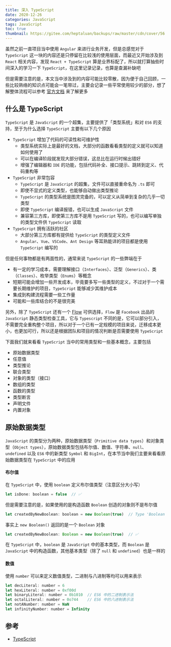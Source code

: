 ```yaml
---
title: 深入 TypeScript
date: 2020-12-26
categories: JavaScript
tags: JavaScript
toc: true
thumbnail: https://gitee.com/heptaluan/backups/raw/master/cdn/cover/56.webp
---
```


虽然之前一直项目当中使用 `Angular` 来进行业务开发，但是总感觉对于 `TypeScript` 这一块的内容还是只停留在比较浅的使用层面，而最近又开始涉及到 `React` 相关内容，发现 `React + TypeScript` 算是业界标配了，所以就打算抽些时间深入的学习一下 `TypeScript`，在这里记录记录，也算是查漏补缺吧

但是需要注意的是，本文当中涉及到的内容可能比较零散，因为便于自己回顾，一些比较熟络的知识点可能会一笔带过，主要会记录一些平常使用较少的部分，想了解整体流程可以参考 [官方文档](https://www.tslang.cn/docs/home.html) 来了解更多

<!--more-->



## 什么是 TypeScript

`TypeScript` 是 `JavaScript` 的一个超集，主要提供了「类型系统」和对 `ES6` 的支持，至于为什么选择 `TypeScript` 主要有以下几个原因

* `TypeScript` 增加了代码的可读性和可维护性
  * 类型系统实际上是最好的文档，大部分的函数看看类型的定义就可以知道如何使用了
  * 可以在编译阶段就发现大部分错误，这总比在运行时候出错好
  * 增强了编辑器和 `IDE` 的功能，包括代码补全、接口提示、跳转到定义、代码重构等
* `TypeScript` 非常包容
  * `TypeScript` 是 `JavaScript` 的超集，文件可以直接重命名为 `.ts` 即可
  * 即使不显式的定义类型，也能够自动做出类型推论
  * `TypeScript` 的类型系统是图灵完备的，可以定义从简单到复杂的几乎一切类型
  * 即使 `TypeScript` 编译报错，也可以生成 `JavaScript` 文件
  * 兼容第三方库，即使第三方库不是用 `TypeScript` 写的，也可以编写单独的类型文件供 `TypeScript` 读取
* `TypeScript` 拥有活跃的社区
  * 大部分第三方库都有提供给 `TypeScript` 的类型定义文件
  * `Angular`、`Vue`、`VSCode`、`Ant Design` 等耳熟能详的项目都是使用 `TypeScript` 编写的

但是任何事物都是有两面性的，通常来说 `TypeScript` 的一些弊端在于

* 有一定的学习成本，需要理解接口（`Interfaces`）、泛型（`Generics`）、类（`Classes`）、枚举类型（`Enums`）等概念
* 短期可能会增加一些开发成本，毕竟要多写一些类型的定义，不过对于一个需要长期维护的项目，`TypeScript` 能够减少其维护成本
* 集成到构建流程需要一些工作量
* 可能和一些库结合的不是很完美

另外，除了 `TypeScript` 还有一个 [Flow](https://flow.org/) 可供选择，`Flow` 是 `Facebook` 出品的 `JavaScript` 静态类型检查工具，它与 `Typescript` 不同的是，它可以部分引入，不需要完全重构整个项目，所以对于一个已有一定规模的项目来说，迁移成本更小，也更加可行，所以还是根据团队和项目的情况判断是否需要使用 `TypeScript`

下面我们就来看看 `TypeScript` 当中的常用类型和一些基本概念，主要包括

* 原始数据类型
* 任意值
* 类型推论
* 联合类型
* 对象的类型（接口）
* 数组的类型
* 函数的类型
* 类型断言
* 声明文件
* 内置对象


## 原始数据类型

`JavaScript` 的类型分为两种，原始数据类型（`Primitive data types`）和对象类型（`Object types`），原始数据类型包括布尔值、数值、字符串、`null`、`undefined` 以及 `ES6` 中的新类型 `Symbol` 和 `BigInt`，在本节当中我们主要来看看原始数据类型在 `TypeScript` 中的应用


#### 布尔值

在 `TypeScript` 中，使用 `boolean` 定义布尔值类型（注意区分大小写）

```js
let isDone: boolean = false  // ✅
```

但是需要注意的是，如果使用的是构造函数 `Boolean` 创造的对象则不是布尔值

```js
let createdByNewBoolean: boolean = new Boolean(true)  // Type 'Boolean' is not assignable to type 'boolean'.
```

事实上 `new Boolean()` 返回的是一个 `Boolean` 对象

```js
let createdByNewBoolean: Boolean = new Boolean(true)  // ✅
```

在 `TypeScript` 中，`boolean` 是 `JavaScript` 中的基本类型，而 `Boolean` 是 `JavaScript` 中的构造函数，其他基本类型（除了 `null` 和 `undefined`）也是一样的


#### 数值

使用 `number` 可以来定义数值类型，二进制与八进制等均可以用来表示

```js
let decLiteral: number = 6
let hexLiteral: number = 0xf00d
let binaryLiteral: number = 0b1010  // ES6 中的二进制表示法
let octalLiteral: number = 0o744    // ES6 中的八进制表示法
let notANumber: number = NaN
let infinityNumber: number = Infinity
```



## 参考

* [TypeScript](https://www.typescriptlang.org)